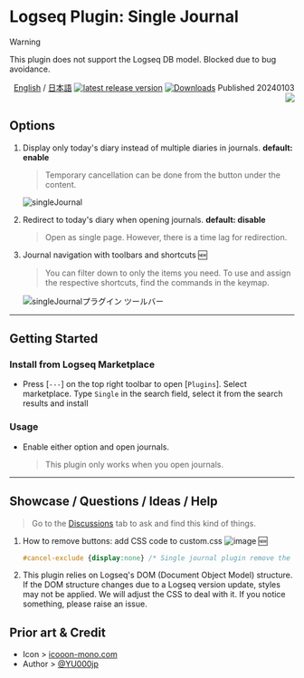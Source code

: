 # Logseq Plugin: Single Journal

> [!WARNING]
This plugin does not support the Logseq DB model. Blocked due to bug avoidance.

<div align="right">

[English](https://github.com/YU000jp/logseq-plugin-single-journal) / [日本語](https://github.com/YU000jp/logseq-plugin-single-journal/blob/main/readme.ja.md) [![latest release version](https://img.shields.io/github/v/release/YU000jp/logseq-plugin-single-journal)](https://github.com/YU000jp/logseq-plugin-single-journal/releases)
[![Downloads](https://img.shields.io/github/downloads/YU000jp/logseq-plugin-single-journal/total.svg)](https://github.com/YU000jp/logseq-plugin-single-journal/releases)
Published 20240103 <a href="https://www.buymeacoffee.com/yu000japan"><img src="https://img.buymeacoffee.com/button-api/?text=Buy me a pizza&emoji=🍕&slug=yu000japan&button_colour=FFDD00&font_colour=000000&font_family=Poppins&outline_colour=000000&coffee_colour=ffffff" /></a>
</div>

## Options

1. Display only today's diary instead of multiple diaries in journals. **default: enable**
   > Temporary cancellation can be done from the button under the content.

   ![singleJournal](https://github.com/YU000jp/logseq-plugin-single-journal/assets/111847207/00299512-19f0-445e-8f73-467128a3b9c9)

1. Redirect to today's diary when opening journals. **default: disable**
   > Open as single page. However, there is a time lag for redirection.

1. Journal navigation with toolbars and shortcuts 🆕
   > You can filter down to only the items you need. To use and assign the respective shortcuts, find the commands in the keymap.

   ![singleJournalプラグイン ツールバー](https://github.com/YU000jp/logseq-plugin-single-journal/assets/111847207/98636867-858d-4fda-a31a-9e2615dfd1a9)

---

## Getting Started

### Install from Logseq Marketplace

- Press [`---`] on the top right toolbar to open [`Plugins`]. Select marketplace. Type `Single` in the search field, select it from the search results and install

### Usage

- Enable either option and open journals.
  > This plugin only works when you open journals.

---

## Showcase / Questions / Ideas / Help

> Go to the [Discussions](https://github.com/YU000jp/logseq-plugin-single-journal/discussions) tab to ask and find this kind of things.

1. How to remove buttons: add CSS code to custom.css ![image](https://github.com/YU000jp/logseq-plugin-single-journal/assets/111847207/f4cce013-c947-4e6a-9067-b4895da7d2e7) 🆕

   ```CSS
   #cancel-exclude {display:none} /* Single journal plugin remove the button */
   ```

1. This plugin relies on Logseq's DOM (Document Object Model) structure. If the DOM structure changes due to a Logseq version update, styles may not be applied. We will adjust the CSS to deal with it. If you notice something, please raise an issue.

## Prior art & Credit

- Icon > [icooon-mono.com](https://icooon-mono.com/00252-%e3%83%8f%e3%82%b5%e3%83%9f%e3%81%ae%e3%83%95%e3%83%aa%e3%83%bc%e3%82%a2%e3%82%a4%e3%82%b3%e3%83%b3/)
- Author > [@YU000jp](https://github.com/YU000jp)
